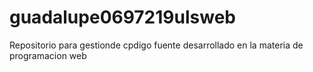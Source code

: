 # guadalupe0697219ulsweb
Repositorio para gestionde cpdigo fuente desarrollado en la materia de programacion web
